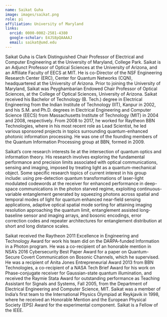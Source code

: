 ```yaml
---
name: Saikat Guha
image: images/saikat.png
role: pi
affiliation: University of Maryland
links:
  orcid: 0000-0002-2581-4380
  google-scholar: E4JS8pQAAAAJ
  email: saikat@umd.edu
---
```


Saikat Guha is Clark Distinguished Chair Professor of Electrical and Computer Engineering at the University of Maryland, College Park. Saikat is an Adjunct Professor of Optical Sciences at the University of Arizona, and an Affiliate Faculty of EECS at MIT. He is co-Director of the NSF Engineering Research Center (ERC), Center for Quantum Networks (CQN), headquartered at the University of Arizona. Prior to joining the University of Maryland, Saikat was Peyghambarian Endowed Chair Professor of Optical Sciences, at the College of Optical Sciences, University of Arizona. Saikat received his Bachelor of Technology (B. Tech.) degree in Electrical Engineering from the Indian Institute of Technology (IIT), Kanpur in 2002, and his S.M. and Ph.D. degrees in Electrical Engineering and Computer Science (EECS) from Massachusetts Institute of Technology (MIT) in 2004 and 2008, respectively. From 2008 to 2017, he worked for Raytheon BBN Technologies, where in his most recent role as Lead Scientist, he led various sponsored projects in topics surrounding quantum-enhanced photonic information processing. He was one of the founding members of the Quantum Information Processing group at BBN, formed in 2009.

Saikat’s core research interests lie at the intersection of quantum optics and information theory. His research involves exploring the fundamental performance and precision limits associated with optical communications, sensing and imaging, imposed by treating light as a quantum-mechanical object. Some specific research topics of current interest in his group include: using pre-detection quantum transformations of laser-light modulated codewords at the receiver for enhanced performance in deep-space communications in the photon starved regime, exploiting continuous-variable entanglement generated by squeezing photons across spatial and temporal modes of light for quantum enhanced near-field sensing applications, adaptive optical spatial mode sorting for attaining imaging resolution approaching the quantum limit, entanglement assisted long-baseline sensor and imaging arrays, and bosonic encodings, error correction codes and repeater architectures for entanglement distribution at short and long distance scales.

Saikat received the Raytheon 2011 Excellence in Engineering and Technology Award for work his team did on the DARPA-funded Information in a Photon program. He was a co-recipient of an honorable mention in NSA’s 2016 Cybersecurity Best Paper Award for a paper on Quantum-Secure Covert Communication on Bosonic Channels, which he supervised. He was a recipient of Anita Jones Entrepreneurial Award 2013 from BBN Technologies, a co-recipient of a NASA Tech Brief Award for his work on Phase-conjugate receiver for Gaussian-state quantum illumination, and received the Raymie Stata Award for outstanding performance as Teaching Assistant for Signals and Systems, Fall 2005, from the Department of Electrical Engineering and Computer Science, MIT. Saikat was a member of India’s first team to the International Physics Olympiad at Reykjavik in 1998, where he received an Honorable Mention and the European Physical Society (EPS) Award for the experimental component. Saikat is a Fellow of the IEEE.
